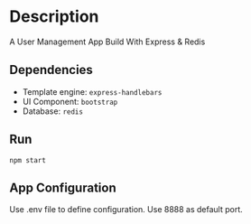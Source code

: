 # Description
A User Management App Build With Express & Redis

## Dependencies
* Template engine: ```express-handlebars```
* UI Component: ```bootstrap```
* Database: ```redis```

##  Run
~~~
npm start 
~~~

##  App Configuration
Use .env file to define configuration.
Use 8888 as default port.

